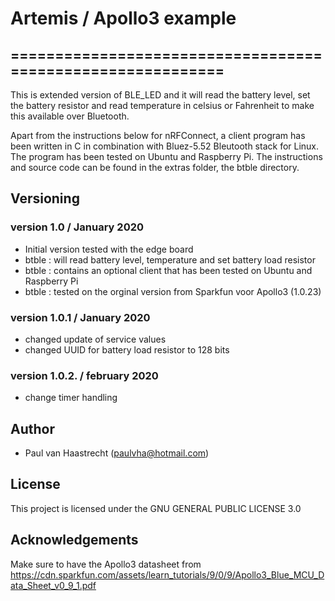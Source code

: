 # Artemis / Apollo3 example

## ===========================================================

This is extended version of BLE_LED and it will read the battery level,
set the battery resistor and read temperature in celsius or Fahrenheit
to make this available over Bluetooth.

Apart from the instructions below for nRFConnect, a client program has been written
in C in combination with Bluez-5.52 Bleutooth stack for Linux. The program has been
tested on Ubuntu and Raspberry Pi. The instructions and source code can be found in
the extras folder, the btble directory.

## Versioning

### version 1.0 / January 2020
 * Initial version tested with the edge board
 * btble : will read battery level, temperature and set battery load resistor
 * btble : contains an optional client that has been tested on Ubuntu and Raspberry Pi
 * btble : tested on the orginal version from Sparkfun voor Apollo3 (1.0.23)

### version 1.0.1 / January 2020
 * changed update of service values
 * changed UUID for battery load resistor to 128 bits

### version 1.0.2. / february 2020
 * change timer handling

## Author
 * Paul van Haastrecht (paulvha@hotmail.com)

## License
This project is licensed under the GNU GENERAL PUBLIC LICENSE 3.0

## Acknowledgements
Make sure to have the Apollo3 datasheet from https://cdn.sparkfun.com/assets/learn_tutorials/9/0/9/Apollo3_Blue_MCU_Data_Sheet_v0_9_1.pdf
